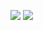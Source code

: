 ![](https://github.com/elsbrock/github-stats/blob/master/generated/overview.svg) ![](https://github.com/elsbrock/github-stats/blob/master/generated/languages.svg)
